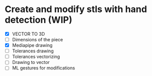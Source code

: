 #  Create and modify stls with hand detection (WIP)

- [X] VECTOR TO 3D
- [ ] Dimensions of the piece
- [X] Mediapipe drawing
- [ ] Tolerances drawing
- [ ] Tolerances vectorizing
- [ ] Drawing to vector
- [ ] ML gestures for modifications